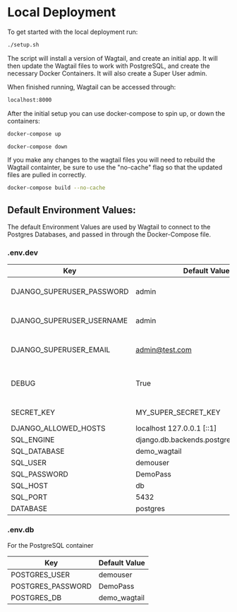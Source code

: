 # Local Deployment

To get started with the local deployment run:

```bash
./setup.sh
```

The script will install a version of Wagtail, and create an initial app. It will then update the Wagtail files to work with PostgreSQL, and create the necessary Docker Containers.
It will also create a Super User admin.

When finished running, Wagtail can be accessed through:

```bash
localhost:8000
```

After the initial setup you can use docker-compose to spin up, or down the containers:

```bash
docker-compose up
```

```bash
docker-compose down
```

 If you make any changes to the wagtail files you will need to rebuild the Wagtail containter, be sure to use the "no-cache" flag so that the updated files are pulled in correctly. 

 ```bash
docker-compose build --no-cache
 ```

## Default Environment Values:
The default Environment Values are used by Wagtail to connect to the Postgres Databases, and passed in through the Docker-Compose file. 
### .env.dev

|Key| Default Value| Description|
|---|---|---|
|DJANGO_SUPERUSER_PASSWORD| admin| Password for Wagtail Admin User|
|DJANGO_SUPERUSER_USERNAME| admin | Username for Wagtail Admin User|
|DJANGO_SUPERUSER_EMAIL| admin@test.com| Email for Wagtail Admin User|
|DEBUG| True | Set to False if want to turn Debug mode off |
|SECRET_KEY|MY_SUPER_SECRET_KEY| Test Secret Key|
|DJANGO_ALLOWED_HOSTS|localhost 127.0.0.1 [::1]| |
|SQL_ENGINE|django.db.backends.postgresql_psycopg2|  |
|SQL_DATABASE|demo_wagtail| |
|SQL_USER|demouser| |
|SQL_PASSWORD|DemoPass| |
|SQL_HOST|db| |
|SQL_PORT|5432| | 
|DATABASE|postgres| |

### .env.db
For the PostgreSQL container

|Key|Default Value|
|---|---|
|POSTGRES_USER|demouser|
|POSTGRES_PASSWORD|DemoPass|
|POSTGRES_DB|demo_wagtail|